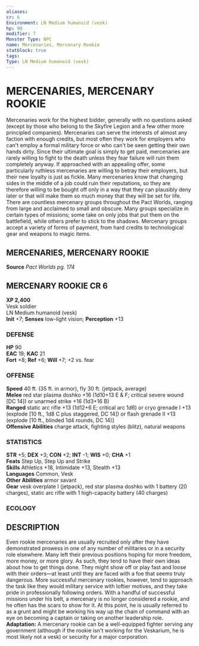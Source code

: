 ```yaml
---
aliases: 
cr: 6
Environment: LN Medium humanoid (vesk)  
hp: 90
modifier: 7
Monster Type: NPC
name: Mercenaries, Mercenary Rookie
statblock: true
tags: 
Type: LN Medium humanoid (vesk)  
---
```

# MERCENARIES, MERCENARY ROOKIE
Mercenaries work for the highest bidder, generally with no questions asked (except by those who belong to the Skyfire Legion and a few other more principled companies). Mercenaries can serve the interests of almost any faction with enough credits, but most often they work for employers who can't employ a formal military force or who can't be seen getting their own hands dirty. Since their ultimate goal is simply to get paid, mercenaries are rarely willing to fight to the death unless they fear failure will ruin them completely anyway. If approached with an appealing offer, some particularly ruthless mercenaries are willing to betray their employers, but their new loyalty is just as fickle. Many mercenaries know that changing sides in the middle of a job could ruin their reputations, so they are therefore willing to be bought off only in a way that they can plausibly deny later or that will make them so much money that they will be set for life. There are countless mercenary groups throughout the Pact Worlds, ranging from large and acclaimed to small and obscure. Many groups specialize in certain types of missions; some take on only jobs that put them on the battlefield, while others prefer to stick to the shadows. Mercenary groups accept a variety of forms of payment, from hard credits to technological gear and weapons to magic items.

## MERCENARIES, MERCENARY ROOKIE

**Source** _Pact Worlds pg. 174_

## MERCENARY ROOKIE CR 6

**XP 2,400**  
Vesk soldier  
LN Medium humanoid (vesk)  
**Init** +7; **Senses** low-light vision; **Perception** +13  

### DEFENSE

**HP** 90  
**EAC** 19; **KAC** 21  
**Fort** +8; **Ref** +6; **Will** +7; +2 vs. fear  

### OFFENSE

**Speed** 40 ft. (35 ft. in armor), fly 30 ft. (jetpack, average)  
**Melee** red star plasma doshko +16 (1d10+13 E & F; critical severe wound \[DC 14\]) or unarmed strike +16 (1d3+16 B)  
**Ranged** static arc rifle +13 (1d12+6 E; critical arc 1d6) or cryo grenade I +13 (explode \[10 ft., 1d8 C plus staggered, DC 14\]) or flash grenade II +13 (explode \[10 ft., blinded 1d4 rounds, DC 14)\]  
**Offensive Abilities** charge attack, fighting styles (blitz), natural weapons

### STATISTICS

**STR** +5; **DEX** +3; **CON** +2; **INT** -1; **WIS** +0; **CHA** +1  
**Feats** Step Up, Step Up and Strike  
**Skills** Athletics +18, Intimidate +13, Stealth +13  
**Languages** Common, Vesk  
**Other Abilities** armor savant  
**Gear** vesk overplate I (jetpack), red star plasma doshko with 1 battery (20 charges), static arc rifle with 1 high-capacity battery (40 charges)

### ECOLOGY

## DESCRIPTION

Even rookie mercenaries are usually recruited only after they have demonstrated prowess in one of any number of militaries or in a security role elsewhere. Many left their previous positions hoping for more freedom, more money, or more glory. As such, they tend to have their own ideas about how to get things done. They might show off or play fast and loose with their orders—at least until they are faced with a foe that seems truly dangerous. More successful mercenary rookies, however, tend to approach the task like they would military service with loftier motives, and they take pride in professionally following orders. With a handful of successful missions under his belt, a mercenary is no longer considered a rookie, and he often has the scars to show for it. At this point, he is usually referred to as a grunt and might be working his way up the chain of command with an eye on becoming a captain or taking on another leadership role.  
**Adaptation:** A mercenary rookie can be a well-equipped fighter serving any government (although if the rookie isn't working for the Veskarium, he is most likely not a vesk) or security for a major corporation.
